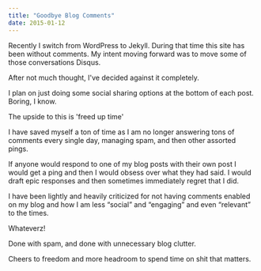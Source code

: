 ```yaml
---
title: "Goodbye Blog Comments"
date: 2015-01-12
---
```




Recently I switch from WordPress to Jekyll.  During that time this site has been without comments. My intent moving forward was to move some of those conversations Disqus.

After not much thought, I've decided against it completely.

I plan on just doing some social sharing options at the bottom of each post. Boring, I know.

The upside to this is 'freed up time'

I have saved myself a ton of time as I am no longer answering tons of comments every single day, managing spam, and then other assorted pings.

If anyone would respond to one of my blog posts with their own post I would get a ping and then I would obsess over what they had said. I would draft epic responses and then sometimes immediately regret that I did.

I have been lightly and heavily criticized for not having comments enabled on my blog and how I am less “social” and “engaging” and even “relevant” to the times.

Whateverz!

Done with spam, and done with unnecessary blog clutter.

Cheers to freedom and more headroom to spend time on shit that matters.